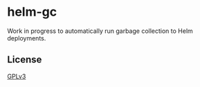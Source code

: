 # helm-gc
Work in progress to automatically run garbage collection to Helm deployments.

## License
[GPLv3](./LICENSE)
